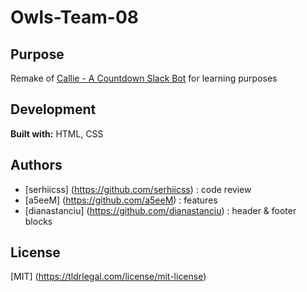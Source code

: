# Owls-Team-08
## Purpose

Remake of [Callie - A Countdown Slack Bot](https://callie-corgi.herokuapp.com/) for learning purposes

## Development
**Built with:** HTML, CSS

## Authors
 - [serhiicss] (https://github.com/serhiicss) : code review 
 - [a5eeM] (https://github.com/a5eeM) : features
 - [dianastanciu] (https://github.com/dianastanciu) : header & footer blocks

 ## License
 [MIT] (https://tldrlegal.com/license/mit-license)
